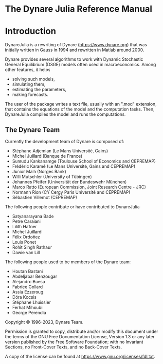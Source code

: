 # The Dynare Julia Reference Manual
# Introduction 

DynareJulia is a rewriting of Dynare (https://www.dynare.org) that was initially written in
Gauss in 1994 and rewritten in Matlab around 2000.

Dynare provides several algorithms to work with Dynamic Stochastic
General Equilibrium (DSGE) models often used in macroeconomics. Among
other features, it helps
 - solving such models,
 - simulating them,
 - estimating the parameters,
 - making forecasts.
 
The user of the package writes a text file, usually with an ".mod"
extension, that contains the equations of the model and the
computation tasks. Then, DynareJulia compiles the model and runs the computations.



## The Dynare Team

Currently the development team of Dynare is composed of:

-   Stéphane Adjemian (Le Mans Université, Gains)
-   Michel Juillard (Banque de France)
-   Sumudu Kankanamge (Toulouse School of Economics and CEPREMAP)
-   Frédéric Karamé (Le Mans Université, Gains and CEPREMAP)
-   Junior Maih (Norges Bank)
-   Willi Mutschler (University of Tübingen)
-   Johannes Pfeifer (Universität der Bundeswehr München)
-   Marco Ratto (European Commission, Joint Research Centre - JRC)
-   Normann Rion (CY Cergy Paris Université and CEPREMAP)
-   Sébastien Villemot (CEPREMAP)

The following people contribute or have contributed to  DynareJulia
-   Satyanarayana Bade
-   Petre Caraiani
-   Lilith Hafner
-   Michel Juillard
-   Félix Ordoñez
-   Louis Ponet
-   Rohit Singh Rathaur
-   Dawie van Lill

The following people used to be members of the Dynare team:

-   Houtan Bastani
-   Abdeljabar Benzougar
-   Alejandro Buesa
-   Fabrice Collard
-   Assia Ezzeroug
-   Dóra Kocsis
-   Stéphane Lhuissier
-   Ferhat Mihoubi
-   George Perendia

Copyright © 1996-2023, Dynare Team.

Permission is granted to copy, distribute and/or modify this document
under the terms of the GNU Free Documentation License, Version 1.3 or
any later version published by the Free Software Foundation; with no
Invariant Sections, no Front-Cover Texts, and no Back-Cover Texts.

A copy of the license can be found at
<https://www.gnu.org/licenses/fdl.txt>.



